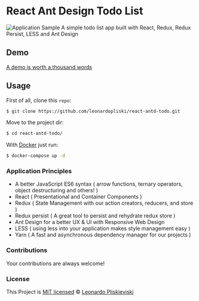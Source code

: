 # React Ant Design Todo List

![Application Sample](https://i.imgur.com/kLjNdmb.png)
A simple todo list app built with React, Redux, Redux Persist, LESS and Ant Design

## Demo

[A demo is worth a thousand words](https://react-antd-todo.netlify.com/)

## Usage

First of all, clone this `repo`:

```sh
$ git clone https://github.com/leonardopliski/react-antd-todo.git
```

Move to the project dir:

```sh
$ cd react-antd-todo/
```

With [Docker](https://www.docker.com/) just run:

```sh
$ docker-compose up -d
```

### Application Principles

- A better JavaScript ES6 syntax ( arrow functions, ternary operators, object destructuring and others! )
- React ( Presentational and Container Components )
- Redux ( State Management with our action creators, reducers, and store )
- Redux persist ( A great tool to persist and rehydrate redux store )
- Ant Design for a better UX & UI with Responsive Web Design
- LESS ( using less into your application makes style management easy )
- Yarn ( A fast and asynchronous dependency manager for our projects )

### Contributions

Your contributions are always welcome!

### License

This Project is [MIT licensed](./LICENSE) © [Leonardo Pliskieviski](https://www.linkedin.com/in/leonardo-pliskieviski/)
